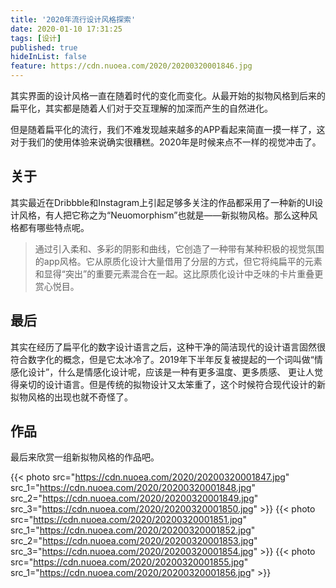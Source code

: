 ```yaml
---
title: '2020年流行设计风格探索'
date: 2020-01-10 17:31:25
tags: [设计]
published: true
hideInList: false
feature: https://cdn.nuoea.com/2020/20200320001846.jpg
---
```

其实界面的设计风格一直在随着时代的变化而变化。从最开始的拟物风格到后来的扁平化，其实都是随着人们对于交互理解的加深而产生的自然进化。

但是随着扁平化的流行，我们不难发现越来越多的APP看起来简直一摸一样了，这对于我们的使用体验来说确实很糟糕。2020年是时候来点不一样的视觉冲击了。


## 关于

其实最近在Dribbble和Instagram上引起足够多关注的作品都采用了一种新的UI设计风格，有人把它称之为“Neuomorphism”也就是——新拟物风格。那么这种风格都有哪些特点呢。

> 通过引入柔和、多彩的阴影和曲线，它创造了一种带有某种积极的视觉氛围的app风格。它从原质化设计大量借用了分层的方式，但它将纯扁平的元素和显得“突出”的重要元素混合在一起。这比原质化设计中乏味的卡片重叠更赏心悦目。

## 最后

其实在经历了扁平化的数字设计语言之后，这种干净的简洁现代的设计语言固然很符合数字化的概念，但是它太冰冷了。2019年下半年反复被提起的一个词叫做“情感化设计”，什么是情感化设计呢，应该是一种有更多温度、更多质感、 更让人觉得亲切的设计语言。但是传统的拟物设计又太笨重了，这个时候符合现代设计的新拟物风格的出现也就不奇怪了。

## 作品

最后来欣赏一组新拟物风格的作品吧。

{{< photo src="https://cdn.nuoea.com/2020/20200320001847.jpg" src_1="https://cdn.nuoea.com/2020/20200320001848.jpg" src_2="https://cdn.nuoea.com/2020/20200320001849.jpg" src_3="https://cdn.nuoea.com/2020/20200320001850.jpg" >}}
{{< photo src="https://cdn.nuoea.com/2020/20200320001851.jpg" src_1="https://cdn.nuoea.com/2020/20200320001852.jpg" src_2="https://cdn.nuoea.com/2020/20200320001853.jpg" src_3="https://cdn.nuoea.com/2020/20200320001854.jpg" >}}
{{< photo src="https://cdn.nuoea.com/2020/20200320001855.jpg" src_1="https://cdn.nuoea.com/2020/20200320001856.jpg" >}}

